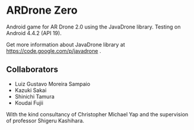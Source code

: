 ARDrone Zero
================

Android game for AR Drone 2.0 using the JavaDrone library. Testing on Android 4.4.2 (API 19).

Get more information about JavaDrone library at https://code.google.com/p/javadrone .

## Collaborators

- Luiz Gustavo Moreira Sampaio
- Kazuki Sakai
- Shinichi Tamura 
- Koudai Fujii

With the kind consultancy of Christopher Michael Yap and the supervision of professor Shigeru Kashihara.
